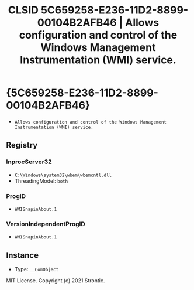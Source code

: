 ﻿---
title: "CLSID 5C659258-E236-11D2-8899-00104B2AFB46 | Allows configuration and control of the Windows Management Instrumentation (WMI) service."
excerpt: What is COM-Object CLSID 5C659258-E236-11D2-8899-00104B2AFB46?
---

# {5C659258-E236-11D2-8899-00104B2AFB46}

* `Allows configuration and control of the Windows Management Instrumentation (WMI) service.`

## Registry


### InprocServer32

* `C:\Windows\system32\wbem\wbemcntl.dll`
* ThreadingModel: `both`

### ProgID

* `WMISnapinAbout.1`

### VersionIndependentProgID

* `WMISnapinAbout.1`

## Instance

* Type: `__ComObject`

MIT License. Copyright (c) 2021 Strontic.


